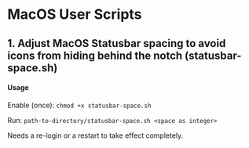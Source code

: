 # MacOS User Scripts

## 1. Adjust MacOS Statusbar spacing to avoid icons from hiding behind the notch (statusbar-space.sh)
#### Usage

Enable (once): `chmod +x statusbar-space.sh`

Run: `path-to-directory/statusbar-space.sh <space as integer>`

Needs a re-login or a restart to take effect completely.

